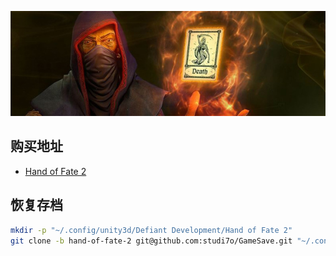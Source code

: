 ![banner](banner.jpg)

## 购买地址

- [Hand of Fate 2](https://www.gog.com/game/hand_of_fate_2)

## 恢复存档

``` bash
mkdir -p "~/.config/unity3d/Defiant Development/Hand of Fate 2"
git clone -b hand-of-fate-2 git@github.com:studi7o/GameSave.git "~/.config/unity3d/Defiant Development/Hand of Fate 2"
```

